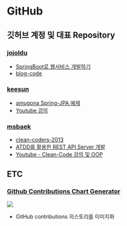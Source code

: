 # GitHub

## 깃허브 계정 및 대표 Repository

### [jojoldu](https://github.com/jojoldu)

- [SpringBoot로 웹서비스 개발하기](https://github.com/jojoldu/springboot-webservice)
- [blog-code](https://github.com/jojoldu/blog-code)

###  [keesun](https://github.com/keesun)
- [amugona Spring-JPA 예제](https://github.com/keesun/amugona)
- [Youtube 강의](https://www.youtube.com/channel/UCwjaZf1WggZdbczi36bWlBA)

### [msbaek](https://github.com/msbaek)
- [clean-coders-2013](https://github.com/msbaek/clean-coders-2013)
- [ATDD를 활용한 REST API Server 개발](https://github.com/msbaek/atdd-example)
- [Youtube - Clean-Code 강의  및 OOP](https://www.youtube.com/user/codetemplate/videos)


## ETC

### [Github Contributions Chart Generator](https://github-contributions.now.sh/)
![](https://i.imgur.com/Bd2nW2A.png)

* GitHub contributions 히스토리를 이미지화
